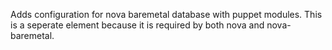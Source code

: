 Adds configuration for nova baremetal database with puppet modules.  This is a
seperate element because it is required by both nova and nova-baremetal.

